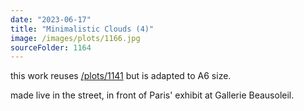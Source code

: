 ```yaml
---
date: "2023-06-17"
title: "Minimalistic Clouds (4)"
image: /images/plots/1166.jpg
sourceFolder: 1164
---
```


this work reuses [/plots/1141](plots/1141) but is adapted to A6 size.

made live in the street, in front of Paris' exhibit at Gallerie Beausoleil.
